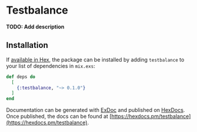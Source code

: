 # Testbalance

**TODO: Add description**

## Installation

If [available in Hex](https://hex.pm/docs/publish), the package can be installed
by adding `testbalance` to your list of dependencies in `mix.exs`:

```elixir
def deps do
  [
    {:testbalance, "~> 0.1.0"}
  ]
end
```

Documentation can be generated with [ExDoc](https://github.com/elixir-lang/ex_doc)
and published on [HexDocs](https://hexdocs.pm). Once published, the docs can
be found at [https://hexdocs.pm/testbalance](https://hexdocs.pm/testbalance).

